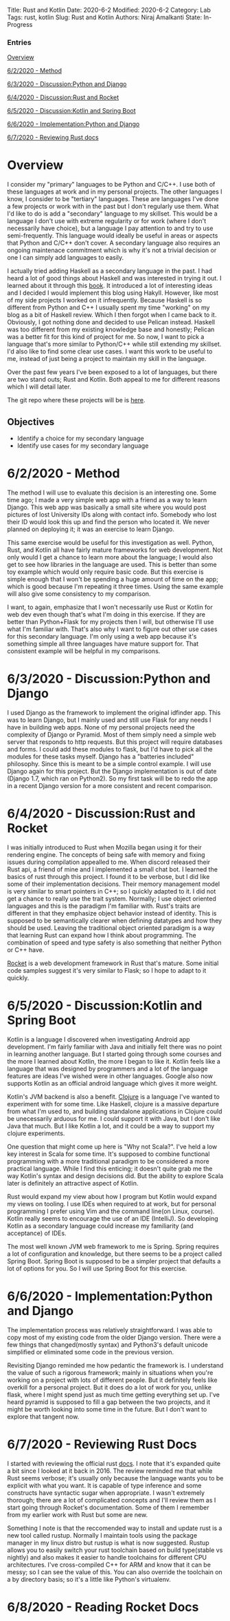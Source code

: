 Title: Rust and Kotlin
Date: 2020-6-2 
Modified: 2020-6-2 
Category: Lab
Tags: rust, kotlin 
Slug: Rust and Kotlin
Authors: Niraj Amalkanti 
State: In-Progress

### Entries
[ Overview ](#overview)

[ 6/2/2020 - Method ](#6/2/2020)

[ 6/3/2020 - Discussion:Python and Django ](#6/3/2020)

[ 6/4/2020 - Discussion:Rust and Rocket ](#6/4/2020)

[ 6/5/2020 - Discussion:Kotlin and Spring Boot ](#6/5/2020)

[ 6/6/2020 - Implementation:Python and Django ](#6/6/2020)

[ 6/7/2020 - Reviewing Rust docs ](#6/7/2020)


<a name="overview"></a>
# Overview

I consider my "primary" languages to be Python and C/C++. I use both of these languages 
at work and in my personal projects. The other languages I know, I consider to
be "tertiary" languages. These are languages I've done a few projects or work
with in the past but I don't regularly use them. What I'd like to do is add a "secondary"
language to my skillset. This would be a language I don't use with extreme regularity
or for work (where I don't necessarily have choice), but a language I pay attention to
and try to use semi-frequently. This language would ideally be useful in areas or aspects
that Python and C/C++ don't cover. A secondary language also requires an ongoing 
maintenace commitment which is why it's not a trivial decision or one I can simply 
add languages to easily.

I actually tried adding Haskell as a secondary language in the past. I had heard 
a lot of good things about Haskell and was interested in trying it out.
I learned about it through this [book](http://learnyouahaskell.com). It introduced a lot
of interesting ideas and I decided I would implement this blog using Hakyll. However, like
most of my side projects I worked on it infrequently. Because Haskell is so different from
Python and C++ I usually spent my time "working" on my blog as a bit of Haskell review.
Which I then forgot when I came back to it. Obviously, I got nothing done and decided
to use Pelican instead. Haskell was too different from my existing knowledge base and
honestly; Pelican was a better fit for this kind of project for me. So now, I want to
pick a language that's more similar to Python/C++ while still extending my skillset. I'd also
like to find some clear use cases. I want this work to be useful to me, instead 
of just being a project to maintain my skill in the language.

Over the past few years I've been exposed to a lot of languages, but there are two
stand outs; Rust and Kotlin. Both appeal to me for different reasons which I will 
detail later.

The git repo where these projects will be is [here](https://github.com/namalkanti/idfinder-samples).

## Objectives
* Identify a choice for my secondary language 
* Identify use cases for my secondary language

<a name="6/2/2020"></a>
# 6/2/2020 - Method

The method I will use to evaluate this decision is an interesting one. Some time ago;
I made a very simple web app with a friend as a way to learn Django. This web app
was basically a small site where you would post pictures of lost University IDs along 
with contact info. Somebody who lost their ID would look this up and find the person who
located it. We never planned on deploying it; it was an exercise to learn Django. 

This same exercise would be useful for this investigation as well. Python, Rust, and Kotlin
all have fairly mature frameworks for web development. Not only would I get a chance
to learn more about the language; I would also get to see how libraries in the language
are used. This is better than some toy example which would only require basic code.
But this exercise is simple enough that I won't be spending a huge amount of time on the app;
which is good because I'm repeating it three times. Using the same example will also
give some consistency to my comparison.

I want, to again, emphasize that I won't necessarily use Rust or Kotlin for web dev even though
that's what I'm doing in this exercise. If they are better than Python+Flask for my projects
then I will, but otherwise I'll use what I'm familiar with. That's also why I want to figure
out other use cases for this secondary language. I'm only using a web app because 
it's something simple all three languages have mature support for. That consistent 
example will be helpful in my comparisons.

<a name="6/3/2020"></a>
# 6/3/2020 - Discussion:Python and Django
I used Django as the framework to implement the original idfinder app. This
was to learn Django, but I mainly used and still use Flask for any needs I have in
building web apps. None of my personal projects need the complexity of Django or Pyramid. 
Most of them simply need a simple web server that responds to http requests. But this
project will require databases and forms. I could add these modules to flask, but I'd
have to pick all the modules for these tasks myself. Django has a "batteries included"
philosophy. Since this is meant to be a simple control example. I will use
Django again for this project.
But the Django implementation is out of date (Django 1.7, which ran on Python2). 
So my first task will be to redo the app in a recent Django version for a more 
consistent and recent comparison. 

<a name="6/4/2020"></a>
# 6/4/2020 - Discussion:Rust and Rocket
I was initially introduced to Rust when Mozilla began using it for their rendering engine.
The concepts of being safe with memory and fixing issues during compilation appealled to
me. When discord released their Rust api, a friend of mine and I implemented a small chat 
bot. I learned the basics of rust through this project. I found it to be verbose, but I
did like some of their implementation decisions. Their memory management model is very similar
to smart pointers in C++; so I quickly adapted to it. I did not get a chance to really
use the trait system. Normally; I use object oriented languages and this is the paradigm
I'm familiar with. Rust's traits are different in that they emphasize object behavior instead
of identity. This is supposed to be semantically clearer when defining datatypes and how
they should be used. Leaving the traditional object oriented paradigm is a way that
learning Rust can expand how I think about programming. The combination of speed and type
safety is also something that neither Python or C++ have.  

[Rocket](rocket.rs) is a web development framework in Rust that's mature. Some initial code samples
suggest it's very similar to Flask; so I hope to adapt to it quickly.

<a name="6/5/2020"></a>
# 6/5/2020 - Discussion:Kotlin and Spring Boot
Kotlin is a language I discovered when investigating Android app development. I'm fairly
familiar with Java and initially felt there was no point in learning another language.
But I started going through some courses and the more I learned about Kotlin, the more
I began to like it. Kotlin feels like a language that was designed by programmers and 
a lot of the language features are ideas I've wished were in other languages. 
Google also now supports Kotlin as an official android language 
which gives it more weight.

Kotlin's JVM backend is also a benefit. [Clojure](clojure.org) is a language I've wanted to experiment with
for some time. Like Haskell, clojure is a massive departure from what I'm used to, and 
building standalone applications in Clojure could be unecessarily arduous for me. I could
support it with Java, but I don't like Java that much. But I like Kotlin a lot, and it could
be a way to support my clojure experiments.

One question that might come up here is "Why not Scala?". I've held a low key interest in
Scala for some time. It's supposed to combine functional programming with a more traditional
paradigm to be considered a more practical language. While I find this enticing; it doesn't
quite grab me the way Kotlin's syntax and design decisions did. But the ability to explore
Scala later is definitely an attractive aspect of Kotlin.

Rust would expand my view about how I program but Kotlin would expand my views on tooling.
I use IDEs when required to at work, but for personal programming I prefer using Vim 
and the command line(on Linux, course). Kotlin really seems to encourage the use of an
IDE (IntelliJ). So developing Kotlin as a secondary language could increase my familiarity
(and acceptance) of IDEs.

The most well known JVM web framework to me is Spring. Spring requires a lot of configuration
and knowledge, but there seems to be a project called Spring Boot. Spring Boot is supposed
to be a simpler project that defaults a lot of options for you. So I will use Spring Boot 
for this exercise.

<a name="6/6/2020"></a>
# 6/6/2020 - Implementation:Python and Django
The implementation process was relatively straightforward. I was able to copy most of my 
existing code from the older Django version. There were a few things that changed(mostly syntax)
and Python3's default unicode simplified or eliminated some code in the previous version.

Revisiting Django reminded me how pedantic the framework is. I understand the value 
of such a rigorous framework; mainly in situations when you're working on a project
with lots of different people. But it definitely feels like overkill for a personal 
project. But it does do a lot of work for you, unlike flask, where I might spend just
as much time getting everything set up. I've heard pyramid is supposed to fill a gap
between the two projects, and it might be worth looking into some time in the future.
But I don't want to explore that tangent now.

<a name="6/7/2020"></a>
# 6/7/2020 - Reviewing Rust Docs

I started with reviewing the official rust [docs](https://doc.rust-lang.org/book/). I 
note that it's expanded quite a bit since I looked at it back in 2016. The review
reminded me that while Rust seems verbose; it's usually only because the language
wants you to be explicit with what you want. It is capable of type inference and some
constructs have syntactic sugar when appropriate. I wasn't extremely thorough; there 
are a lot of complicated concepts and I'll review them as I start going through Rocket's 
documentation. Some of them I remember from my earlier work with Rust but some are new.

Something I note is that the reccomended way to install and update rust is a new tool called rustup.
Normally I maintain tools using the package manager in my linux distro but 
rustup is what is now suggested. Rustup allows you to easily switch your rust toolchain
based on build type(stable vs nightly) and also makes it easier to handle toolchains
for different CPU architectures. I've cross-compiled C++ for ARM and know that it can be
messy; so I can see the value of this. You can also override the toolchain on a by directory 
basis; so it's a little like Python's virtualenv. 

<a name="6/8/2020"></a>
# 6/8/2020 - Reading Rocket Docs
